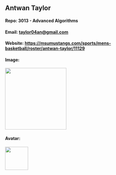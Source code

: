 ## Antwan Taylor

#### Repo: 3013 - Advanced Algorithms

#### Email: taylor04an@gmail.com

#### Website: https://msumustangs.com/sports/mens-basketball/roster/antwan-taylor/11129

#### Image:

<img src="https://github.com/TwanisaHero/OOP/blob/main/Screenshot_20241206_110414.png" width="200">

#### Avatar:

<img src="https://github.com/TwanisaHero/OOP/blob/main/bbicon.jpg" width="75">
